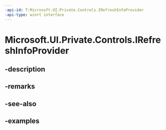 ```yaml
---
-api-id: T:Microsoft.UI.Private.Controls.IRefreshInfoProvider
-api-type: winrt interface
---
```


# Microsoft.UI.Private.Controls.IRefreshInfoProvider

<!--
public interface IRefreshInfoProvider
-->


## -description

## -remarks

## -see-also

## -examples


